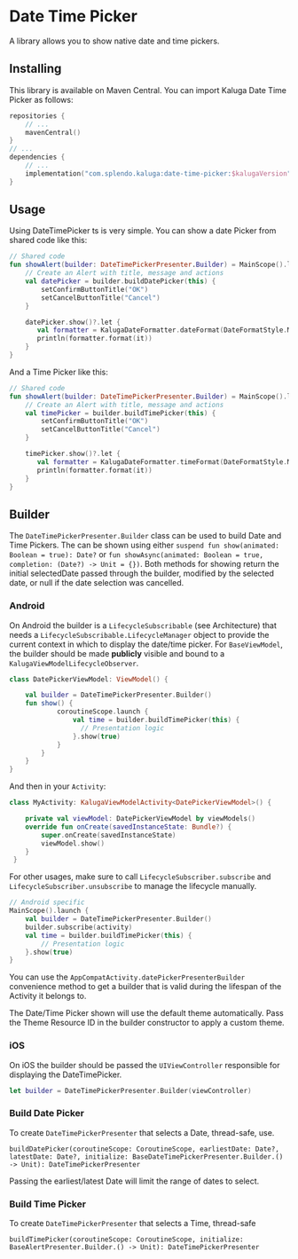 # Date Time Picker

A library allows you to show native date and time pickers.

## Installing
This library is available on Maven Central. You can import Kaluga Date Time Picker as follows:

```kotlin
repositories {
    // ...
    mavenCentral()
}
// ...
dependencies {
    // ...
    implementation("com.splendo.kaluga:date-time-picker:$kalugaVersion")
}
```

## Usage

Using DateTimePicker ts is very simple. You can show a date Picker from shared code like this:

```kotlin
// Shared code
fun showAlert(builder: DateTimePickerPresenter.Builder) = MainScope().launch {
    // Create an Alert with title, message and actions
    val datePicker = builder.buildDatePicker(this) {
        setConfirmButtonTitle("OK")
        setCancelButtonTitle("Cancel")
    }

    datePicker.show()?.let {
       val formatter = KalugaDateFormatter.dateFormat(DateFormatStyle.Medium)
       println(formatter.format(it))
    }
}
```

And a Time Picker like this:
```kotlin
// Shared code
fun showAlert(builder: DateTimePickerPresenter.Builder) = MainScope().launch {
    // Create an Alert with title, message and actions
    val timePicker = builder.buildTimePicker(this) {
        setConfirmButtonTitle("OK")
        setCancelButtonTitle("Cancel")
    }

    timePicker.show()?.let {
       val formatter = KalugaDateFormatter.timeFormat(DateFormatStyle.Medium)
       println(formatter.format(it))
    }
}
```

## Builder

The `DateTimePickerPresenter.Builder` class can be used to build Date and Time Pickers.
The can be shown using either `suspend fun show(animated: Boolean = true): Date?` or `fun showAsync(animated: Boolean = true, completion: (Date?) -> Unit = {})`.
Both methods for showing return the initial selectedDate passed through the builder, modified by the selected date, or null if the date selection was cancelled.

### Android
On Android the builder is a `LifecycleSubscribable` (see Architecture) that needs a `LifecycleSubscribable.LifecycleManager` object to provide the current context in which to display the date/time picker.
For `BaseViewModel`, the builder should be made **publicly** visible and bound to a `KalugaViewModelLifecycleObserver`.

```kotlin
class DatePickerViewModel: ViewModel() {

    val builder = DateTimePickerPresenter.Builder()
    fun show() {
            coroutineScope.launch {
                val time = builder.buildTimePicker(this) {
                  // Presentation logic
                }.show(true)
            }
        }
    }
}
```

And then in your `Activity`:

```kotlin
class MyActivity: KalugaViewModelActivity<DatePickerViewModel>() {

    private val viewModel: DatePickerViewModel by viewModels()
    override fun onCreate(savedInstanceState: Bundle?) {
        super.onCreate(savedInstanceState)
        viewModel.show()
    }
 }
```

For other usages, make sure to call `LifecycleSubscriber.subscribe` and `LifecycleSubscriber.unsubscribe` to manage the lifecycle manually.

```kotlin
// Android specific
MainScope().launch {
    val builder = DateTimePickerPresenter.Builder()
    builder.subscribe(activity)
    val time = builder.buildTimePicker(this) {
        // Presentation logic
    }.show(true)
}
```

You can use the `AppCompatActivity.datePickerPresenterBuilder` convenience method to get a builder that is valid during the lifespan of the Activity it belongs to.

The Date/Time Picker shown will use the default theme automatically. Pass the Theme Resource ID in the builder constructor to apply a custom theme.

### iOS
On iOS the builder should be passed the `UIViewController` responsible for displaying the DateTimePicker.

```swift
let builder = DateTimePickerPresenter.Builder(viewController)
```

### Build Date Picker
To create `DateTimePickerPresenter` that selects a Date, thread-safe, use.
```
buildDatePicker(coroutineScope: CoroutineScope, earliestDate: Date?, latestDate: Date?, initialize: BaseDateTimePickerPresenter.Builder.() -> Unit): DateTimePickerPresenter
```

Passing the earliest/latest Date will limit the range of dates to select.

### Build Time Picker
To create `DateTimePickerPresenter` that selects a Time, thread-safe
```
buildTimePicker(coroutineScope: CoroutineScope, initialize: BaseAlertPresenter.Builder.() -> Unit): DateTimePickerPresenter
```
